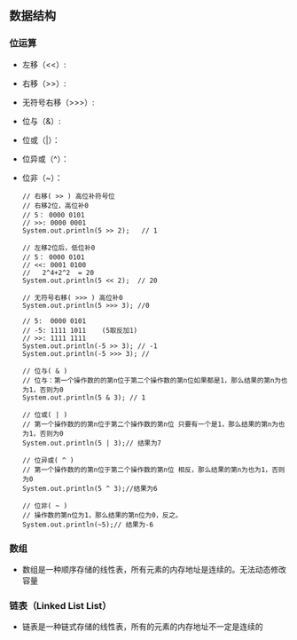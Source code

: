 ## 数据结构

### 位运算
- 左移（<<）:

- 右移（>>）:

- 无符号右移（>>>）:

- 位与（&）:

- 位或（|）：

- 位异或（^）：

- 位非（~）：

  ```
  // 右移( >> ) 高位补符号位
  // 右移2位，高位补0
  // 5： 0000 0101
  // >>: 0000 0001
  System.out.println(5 >> 2);   // 1
  
  // 左移2位后，低位补0
  // 5： 0000 0101
  // <<: 0001 0100
  //   2^4+2^2  = 20
  System.out.println(5 << 2);  // 20
  
  // 无符号右移( >>> ) 高位补0
  System.out.println(5 >>> 3); //0
  
  // 5:  0000 0101
  // -5: 1111 1011    (5取反加1)
  // >>: 1111 1111
  System.out.println(-5 >> 3); // -1
  System.out.println(-5 >>> 3); //
  
  // 位与( & )
  // 位与：第一个操作数的的第n位于第二个操作数的第n位如果都是1，那么结果的第n为也为1，否则为0
  System.out.println(5 & 3); // 1
  
  // 位或( | )
  // 第一个操作数的的第n位于第二个操作数的第n位 只要有一个是1，那么结果的第n为也为1，否则为0
  System.out.println(5 | 3);// 结果为7
  
  // 位异或( ^ )
  // 第一个操作数的的第n位于第二个操作数的第n位 相反，那么结果的第n为也为1，否则为0
  System.out.println(5 ^ 3);//结果为6
  
  // 位非( ~ )
  // 操作数的第n位为1，那么结果的第n位为0，反之。
  System.out.println(~5);// 结果为-6
  ```

### 数组
- 数组是一种顺序存储的线性表，所有元素的内存地址是连续的。无法动态修改容量

### 链表（Linked List List）
- 链表是一种链式存储的线性表，所有的元素的内存地址不一定是连续的